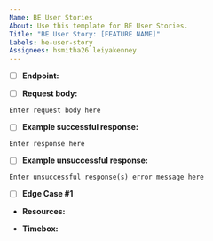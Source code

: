 ```yaml
---
Name: BE User Stories
About: Use this template for BE User Stories.
Title: "BE User Story: [FEATURE NAME]"
Labels: be-user-story
Assignees: hsmitha26 leiyakenney
---
```


- [ ] **Endpoint:**

- [ ] **Request body:**
```
Enter request body here
```
- [ ] **Example successful response:**
```
Enter response here
```
- [ ] **Example unsuccessful response:**
```
Enter unsuccessful response(s) error message here
```
- [ ] **Edge Case #1**

* **Resources:**

* **Timebox:**
